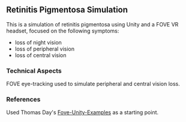 ## Retinitis Pigmentosa Simulation
This is a simulation of retinitis pigmentosa using Unity and a FOVE VR headset, focused on the following symptoms:
- loss of night vision
- loss of peripheral vision
- loss of central vision

### Technical Aspects
FOVE eye-tracking used to simulate peripheral and central vision loss.

### References
Used Thomas Day's [Fove-Unity-Examples](https://github.com/twday/Fove-Unity-Examples) as a starting point.
